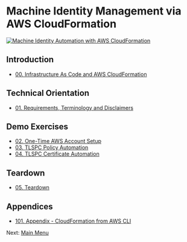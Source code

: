 # Machine Identity Management via AWS CloudFormation

[![Machine Identity Automation with AWS CloudFormation](https://img.youtube.com/vi/wwoFaVBlL3c/0.jpg)](https://youtu.be/wwoFaVBlL3c)

## Introduction
* [00. Infrastructure As Code and AWS CloudFormation](docs/00-iac-cloudformation/README.md)

## Technical Orientation
* [01. Requirements, Terminology and Disclaimers](docs/01-requirements-terminology-and-disclaimers/README.md)

## Demo Exercises
* [02. One-Time AWS Account Setup](docs/02-one-time-aws-account-setup/README.md)
* [03. TLSPC Policy Automation](docs/03-tlspc-policy-automation/README.md)
* [04. TLSPC Certificate Automation](docs/04-tlspc-certificate-automation/README.md)

## Teardown

* [05. Teardown](docs/05-teardown/README.md)

## Appendices
* [101. Appendix - CloudFormation from AWS CLI](docs/101-cloudformation-from-aws-cli/README.md)




Next: [Main Menu](/README.md)
